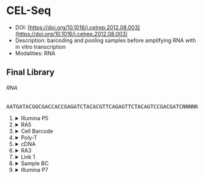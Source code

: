 # CEL-Seq
- DOI: [https://doi.org/10.1016/j.celrep.2012.08.003](https://doi.org/10.1016/j.celrep.2012.08.003)
- Description: barcoding and pooling samples before amplifying RNA with in vitro transcription
- Modalities: RNA
    
## Final Library
###### RNA
<pre style="overflow-x: auto; text-align: left; background-color: #f6f8fa">AATGATACGGCGACCACCGAGATCTACACGTTCAGAGTTCTACAGTCCGACGATCNNNNNNNNXXTGGAATTCTCGGGTGCCAAGGAACTCCAGTCACNNNNNNATCTCGTATGCCGTCTTCTGCTTG</pre>
1. <details><summary>Illumina P5</summary>

   - sequence_type: fixed
   - sequence: <pre style="overflow-x: auto; text-align: left; margin: 0; display: inline;">AATGATACGGCGACCACCGAGATCTACAC</pre>
   - min_len: 29
   - max_len: 29
   - onlist: None
   </details>
2. <details><summary>RA5</summary>

   - sequence_type: fixed
   - sequence: <pre style="overflow-x: auto; text-align: left; margin: 0; display: inline;">GTTCAGAGTTCTACAGTCCGACGATC</pre>
   - min_len: 26
   - max_len: 26
   - onlist: None
   </details>
3. <details><summary>Cell Barcode</summary>

   - sequence_type: random
   - sequence: <pre style="overflow-x: auto; text-align: left; margin: 0; display: inline;">NNNNNNNN</pre>
   - min_len: 8
   - max_len: 8
   - onlist: None
   </details>
4. <details><summary>Poly-T</summary>

   - sequence_type: random
   - sequence: <pre style="overflow-x: auto; text-align: left; margin: 0; display: inline;">X</pre>
   - min_len: 1
   - max_len: 98
   - onlist: None
   </details>
5. <details><summary>cDNA</summary>

   - sequence_type: random
   - sequence: <pre style="overflow-x: auto; text-align: left; margin: 0; display: inline;">X</pre>
   - min_len: 1
   - max_len: 98
   - onlist: None
   </details>
6. <details><summary>RA3</summary>

   - sequence_type: fixed
   - sequence: <pre style="overflow-x: auto; text-align: left; margin: 0; display: inline;">TGGAATTCTCGGGTGCCAAGG</pre>
   - min_len: 21
   - max_len: 21
   - onlist: None
   </details>
7. <details><summary>Link 1</summary>

   - sequence_type: fixed
   - sequence: <pre style="overflow-x: auto; text-align: left; margin: 0; display: inline;">AACTCCAGTCAC</pre>
   - min_len: 12
   - max_len: 12
   - onlist: None
   </details>
8. <details><summary>Sample BC</summary>

   - sequence_type: onlist
   - sequence: <pre style="overflow-x: auto; text-align: left; margin: 0; display: inline;">NNNNNN</pre>
   - min_len: 6
   - max_len: 6
   - onlist: sample_bc_onlist.txt
   </details>
9. <details><summary>Illumina P7</summary>

   - sequence_type: fixed
   - sequence: <pre style="overflow-x: auto; text-align: left; margin: 0; display: inline;">ATCTCGTATGCCGTCTTCTGCTTG</pre>
   - min_len: 24
   - max_len: 24
   - onlist: None
   </details>
